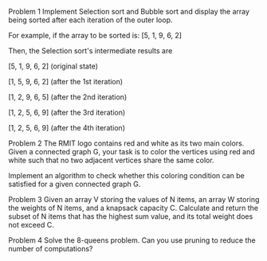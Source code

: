 Problem 1
Implement Selection sort and Bubble sort and display the array being sorted after each iteration of the outer loop.

For example, if the array to be sorted is: [5, 1, 9, 6, 2]

Then, the Selection sort's intermediate results are

[5, 1, 9, 6, 2] (original state)

[1, 5, 9, 6, 2] (after the 1st iteration)

[1, 2, 9, 6, 5] (after the 2nd iteration)

[1, 2, 5, 6, 9] (after the 3rd iteration)

[1, 2, 5, 6, 9] (after the 4th iteration)

Problem 2
The RMIT logo contains red and white as its two main colors. Given a connected graph G, your task is to color the vertices using red and white such that no two adjacent vertices share the same color.

Implement an algorithm to check whether this coloring condition can be satisfied for a given connected graph G.

Problem 3
Given an array V storing the values of N items, an array W storing the weights of N items, and a knapsack capacity C. Calculate and return the subset of N items that has the highest sum value, and its total weight does not exceed C.

Problem 4
Solve the 8-queens problem. Can you use pruning to reduce the number of computations?

